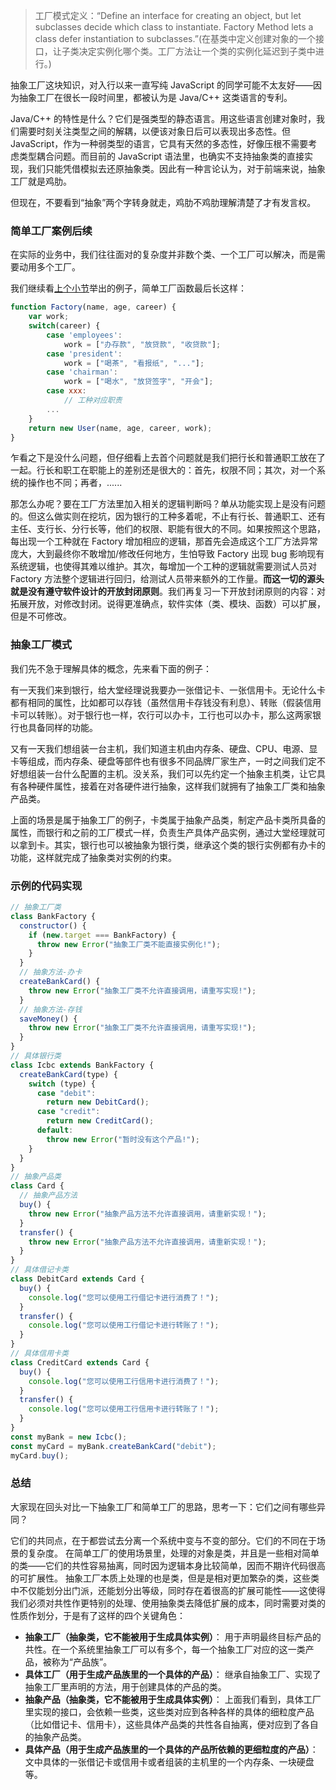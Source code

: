 > 工厂模式定义：“Define an interface for creating an object, but let subclasses decide which class to instantiate. Factory Method lets a class defer instantiation to subclasses.”(在基类中定义创建对象的一个接口，让子类决定实例化哪个类。工厂方法让一个类的实例化延迟到子类中进行。)

抽象工厂这块知识，对入行以来一直写纯 JavaScript 的同学可能不太友好——因为抽象工厂在很长一段时间里，都被认为是 Java/C++ 这类语言的专利。

Java/C++ 的特性是什么？它们是强类型的静态语言。用这些语言创建对象时，我们需要时刻关注类型之间的解耦，以便该对象日后可以表现出多态性。但 JavaScript，作为一种弱类型的语言，它具有天然的多态性，好像压根不需要考虑类型耦合问题。而目前的 JavaScript 语法里，也确实不支持抽象类的直接实现，我们只能凭借模拟去还原抽象类。因此有一种言论认为，对于前端来说，抽象工厂就是鸡肋。

但现在，不要看到“抽象”两个字转身就走，鸡肋不鸡肋理解清楚了才有发言权。

### 简单工厂案例后续

在实际的业务中，我们往往面对的复杂度并非数个类、一个工厂可以解决，而是需要动用多个工厂。

我们继续看[上个小节](https://segmentfault.com/a/1190000022088395)举出的例子，简单工厂函数最后长这样：

```javascript
function Factory(name, age, career) {
    var work;
    switch(career) {
        case 'employees':
            work = ["办存款", "放贷款", "收贷款"];
        case 'president':
            work = ["喝茶", "看报纸", "..."];
        case 'chairman':
            work = ["喝水", "放贷签字", "开会"];
        case xxx:
            // 工种对应职责
        ...
    }
    return new User(name, age, career, work);
}
```

乍看之下是没什么问题，但仔细看上去首个问题就是我们把行长和普通职工放在了一起。行长和职工在职能上的差别还是很大的：首先，权限不同；其次，对一个系统的操作也不同；再者，......

那怎么办呢？要在工厂方法里加入相关的逻辑判断吗？单从功能实现上是没有问题的。但这么做实则在挖坑，因为银行的工种多着呢，不止有行长、普通职工、还有主任、支行长、分行长等，他们的权限、职能有很大的不同。如果按照这个思路，每出现一个工种就在 Factory 增加相应的逻辑，那首先会造成这个工厂方法异常庞大，大到最终你不敢增加/修改任何地方，生怕导致 Factory 出现 bug 影响现有系统逻辑，也使得其难以维护。其次，每增加一个工种的逻辑就需要测试人员对 Factory 方法整个逻辑进行回归，给测试人员带来额外的工作量。**而这一切的源头就是没有遵守软件设计的开放封闭原则**。我们再复习一下开放封闭原则的内容：对拓展开放，对修改封闭。说得更准确点，软件实体（类、模块、函数）可以扩展，但是不可修改。

### 抽象工厂模式

我们先不急于理解具体的概念，先来看下面的例子：

有一天我们来到银行，给大堂经理说我要办一张借记卡、一张信用卡。无论什么卡都有相同的属性，比如都可以存钱（虽然信用卡存钱没有利息）、转账（假装信用卡可以转账）。对于银行也一样，农行可以办卡，工行也可以办卡，那么这两家银行也具备同样的功能。

又有一天我们想组装一台主机，我们知道主机由内存条、硬盘、CPU、电源、显卡等组成，而内存条、硬盘等部件也有很多不同品牌厂家生产，一时之间我们定不好想组装一台什么配置的主机。没关系，我们可以先约定一个抽象主机类，让它具有各种硬件属性，接着在对各硬件进行抽象，这样我们就拥有了抽象工厂类和抽象产品类。

上面的场景是属于抽象工厂的例子，卡类属于抽象产品类，制定产品卡类所具备的属性，而银行和之前的工厂模式一样，负责生产具体产品实例，通过大堂经理就可以拿到卡。其实，银行也可以被抽象为银行类，继承这个类的银行实例都有办卡的功能，这样就完成了抽象类对实例的约束。

### 示例的代码实现

```javascript
// 抽象工厂类
class BankFactory {
  constructor() {
    if (new.target === BankFactory) {
      throw new Error("抽象工厂类不能直接实例化!");
    }
  }
  // 抽象方法-办卡
  createBankCard() {
    throw new Error("抽象工厂类不允许直接调用，请重写实现!");
  }
  // 抽象方法-存钱
  saveMoney() {
    throw new Error("抽象工厂类不允许直接调用，请重写实现!");
  }
}
// 具体银行类
class Icbc extends BankFactory {
  createBankCard(type) {
    switch (type) {
      case "debit":
        return new DebitCard();
      case "credit":
        return new CreditCard();
      default:
        throw new Error("暂时没有这个产品!");
    }
  }
}
// 抽象产品类
class Card {
  // 抽象产品方法
  buy() {
    throw new Error("抽象产品方法不允许直接调用，请重新实现！");
  }
  transfer() {
    throw new Error("抽象产品方法不允许直接调用，请重新实现！");
  }
}
// 具体借记卡类
class DebitCard extends Card {
  buy() {
    console.log("您可以使用工行借记卡进行消费了！");
  }
  transfer() {
    console.log("您可以使用工行借记卡进行转账了！");
  }
}
// 具体信用卡类
class CreditCard extends Card {
  buy() {
    console.log("您可以使用工行信用卡进行消费了！");
  }
  transfer() {
    console.log("您可以使用工行信用卡进行转账了！");
  }
}
const myBank = new Icbc();
const myCard = myBank.createBankCard("debit");
myCard.buy();
```

### 总结

大家现在回头对比一下抽象工厂和简单工厂的思路，思考一下：它们之间有哪些异同？

它们的共同点，在于都尝试去分离一个系统中变与不变的部分。它们的不同在于场景的复杂度。
在简单工厂的使用场景里，处理的对象是类，并且是一些相对简单的类——它们的共性容易抽离，同时因为逻辑本身比较简单，因而不期许代码很高的可扩展性。
抽象工厂本质上处理的也是类，但是是相对更加繁杂的类，这些类中不仅能划分出门派，还能划分出等级，同时存在着很高的扩展可能性——这使得我们必须对共性作更特别的处理、使用抽象类去降低扩展的成本，同时需要对类的性质作划分，于是有了这样的四个关键角色：

- **抽象工厂（抽象类，它不能被用于生成具体实例）**： 用于声明最终目标产品的共性。在一个系统里抽象工厂可以有多个，每一个抽象工厂对应的这一类产品，被称为“产品族”。
- **具体工厂（用于生成产品族里的一个具体的产品）**： 继承自抽象工厂、实现了抽象工厂里声明的方法，用于创建具体的产品的类。
- **抽象产品（抽象类，它不能被用于生成具体实例）**： 上面我们看到，具体工厂里实现的接口，会依赖一些类，这些类对应到各种各样的具体的细粒度产品（比如借记卡、信用卡），这些具体产品类的共性各自抽离，便对应到了各自的抽象产品类。
- **具体产品（用于生成产品族里的一个具体的产品所依赖的更细粒度的产品）**： 文中具体的一张借记卡或信用卡或者组装的主机里的一个内存条、一块硬盘等。

